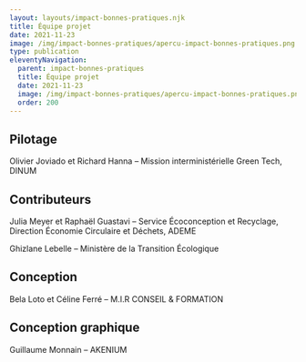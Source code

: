```yaml
---
layout: layouts/impact-bonnes-pratiques.njk
title: Équipe projet
date: 2021-11-23
image: /img/impact-bonnes-pratiques/apercu-impact-bonnes-pratiques.png
type: publication
eleventyNavigation:
  parent: impact-bonnes-pratiques
  title: Équipe projet
  date: 2021-11-23
  image: /img/impact-bonnes-pratiques/apercu-impact-bonnes-pratiques.png
  order: 200
---
```


## Pilotage

Olivier Joviado et Richard Hanna – Mission interministérielle Green Tech, DINUM

## Contributeurs

Julia Meyer et Raphaël Guastavi – Service Écoconception et Recyclage, Direction Économie Circulaire et Déchets, ADEME

Ghizlane Lebelle – Ministère de la Transition Écologique

## Conception

Bela Loto et Céline Ferré – M.I.R CONSEIL & FORMATION

## Conception graphique

Guillaume Monnain – AKENIUM